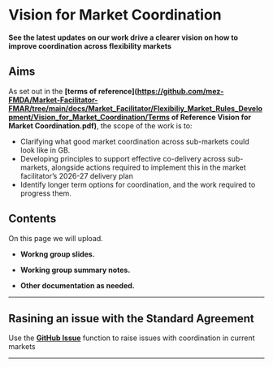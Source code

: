 
# Vision for Market Coordination

**See the latest updates on our work drive a clearer vision on how to improve coordination across flexibility markets**

## Aims

As set out in the **[terms of reference](https://github.com/mez-FMDA/Market-Facilitator-FMAR/tree/main/docs/Market_Facilitator/Flexibiliy_Market_Rules_Development/Vision_for_Market_Coordination/Terms of Reference Vision for Market Coordination.pdf)**, the scope of the work is to: 
* Clarifying what good market coordination across sub-markets could look like in GB.
*	Developing principles to support effective co-delivery across sub-markets, alongside actions required to implement this in the market facilitator’s 2026-27 delivery plan
*	Identify longer term options for coordination, and the work required to progress them.


## Contents

On this page we will upload. 

*   **Workng group slides.**

*   **Working group summary notes.** 

*   **Other documentation as needed.** 

---

## Rasining an issue with the Standard Agreement

Use the **[GitHub Issue](https://github.com/mez-FMDA/MF.github.io/issues)** function to raise issues with coordination in current markets

---

